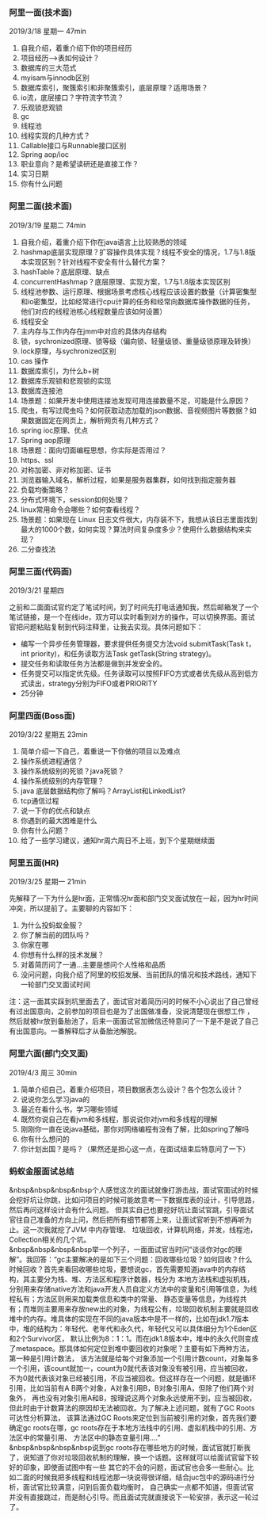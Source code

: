 ### 阿里一面(技术面)

2019/3/18    星期一    47min

1. 自我介绍，着重介绍下你的项目经历
2. 项目经历—>表如何设计？
3. 数据库的三大范式
4. myisam与innodb区别
5. 数据库索引，聚簇索引和非聚簇索引，底层原理？适用场景？
6. io流，底层接口？字符流字节流？
7. 乐观锁悲观锁
8. gc
9. 线程池
10. 线程实现的几种方式？
11. Callable接口与Runnable接口区别 
12. Spring aop/ioc
13. 职业意向？是希望读研还是直接工作？
14. 实习日期 
15. 你有什么问题 


### 阿里二面(技术面)

2019/3/19    星期二    74min

1. 自我介绍，着重介绍下你在java语言上比较熟悉的领域
2. hashmap底层实现原理？扩容操作具体实现？线程不安全的情况，1.7与1.8版本实现区别？针对线程不安全有什么替代方案？
3. hashTable？底层原理、缺点
4. concurrentHashmap？底层原理、实现方案，1.7与1.8版本实现区别
5. 线程池参数、运行原理、根据场景考虑核心线程应该设置的数量（计算密集型和io密集型，比如经常进行cpu计算的任务和经常向数据库操作数据的任务，他们对应的线程池核心线程数量应该如何设置）
6. 线程安全
7. 主内存与工作内存在jmm中对应的具体内存结构
8. 锁，sychronized原理、锁等级（偏向锁、轻量级锁、重量级锁原理及转换）
9. lock原理，与sychronized区别
10. cas 操作
11. 数据库索引，为什么b+树
12. 数据库乐观锁和悲观锁的实现
13. 数据库连接池
14. 场景题：如果开发中使用连接池发现可用连接数量不足，可能是什么原因？
15. 爬虫，有写过爬虫吗？如何获取动态加载的json数据、音视频图片等数据？如果数据固定在网页上，解析网页有几种方式？
16. spring ioc原理、优点
17. Spring aop原理
18. 场景题：面向切面编程思想，你实际是否用过？
19. https、ssl
20. 对称加密、非对称加密、证书
21. 浏览器输入域名，解析过程，如果是服务器集群，如何找到指定服务器
22. 负载均衡策略？
23. 分布式环境下，session如何处理？
24. linux常用命令会哪些？如何查看线程？
25. 场景题：如果现在 Linux 日志文件很大，内存装不下，我想从该日志里面找到最大的1000个数，如何实现？算法时间复杂度多少？使用什么数据结构来实现？
26. 二分查找法

### 阿里三面(代码面)

2019/3/21    星期四

之前和二面面试官约定了笔试时间，到了时间先打电话通知我，然后邮箱发了一个笔试链接，是一个在线ide，双方可以实时看到对方的操作，可以切换界面。面试官把问题粘贴复制到代码注释里，让我去实现。具体问题如下：

- 编写一个异步任务管理器，要求提供任务提交方法void submitTask(Task t，int priority)，和任务读取方法Task getTask(String strategy)。
- 提交任务和读取任务方法都是做到并发安全的。
- 任务提交可以指定优先级。任务读取可以按照FIFO方式或者优先级从高到低方式读出，strategy分别为FIFO或者PRIORITY
- 25分钟

### 阿里四面(Boss面)

2019/3/22    星期五    23min

1. 简单介绍一下自己，着重说一下你做的项目以及难点
2. 操作系统进程通信？
3. 操作系统级别的死锁？java死锁？
4. 操作系统级别的内存管理？
5. java 底层数据结构你了解吗？ArrayList和LinkedList?
6. tcp通信过程
7. 说一下你的优点和缺点
8. 你遇到的最大困难是什么
9. 你有什么问题？
10. 给了一些学习建议，通知hr周六周日不上班，到下个星期继续面

### 阿里五面(HR)

2019/3/25    星期一    21min

先解释了一下为什么是hr面，正常情况hr面和部门交叉面试放在一起，因为hr时间冲突，所以提前了。主要聊的内容如下：

1. 为什么投蚂蚁金服？
2. 你了解当前的团队吗？
3. 你家在哪
4. 你想有什么样的技术发展？
5. 对着简历问了一通…主要是想问个人性格和品质
6. 没问问题，向我介绍了阿里的校招发展、当前团队的情况和技术路线，通知下一轮部门交叉面试时间

注：这一面其实踩到坑里面去了，面试官对着简历问的时候不小心说出了自己曾经有过出国意向，之前参加的项目也是为了出国做准备，没说清楚现在很想工作
，然后就被hr放到备胎池了，后来一面面试官加微信还特意问了一下是不是说了自己有出国意向。一番解释后才从备胎池解脱。

### 阿里六面(部门交叉面)

2019/4/3    周三    30min

1. 简单介绍自己，着重介绍项目，项目数据表怎么设计？各个包怎么设计？
2. 说说你怎么学习java的
3. 最近在看什么书，学习哪些领域
4. 既然你说自己在看jvm和多线程，那说说你对jvm和多线程的理解
5. 刚刚你一直在说java基础，那你对网络编程有没有了解，比如spring了解吗
6. 你有什么想问的
7. 你计划出国？是吗？（果然还是担心这一点，在面试结束后特意问了一下）


### 蚂蚁金服面试总结
&nbsp&nbsp&nbsp&nbsp个人感觉这次的面试就像打游击战，面试官面试的时候会挖好坑让你跳，比如问项目的时候可能故意考一下数据库表的设计，引导思路，然后再问这样设计会有什么问题。
但其实自己也要挖好坑让面试官跳，引导面试官往自己准备的方向上问，然后把所有细节都答上来，让面试官听到不想再听为止。这一次我就挖了JVM 中内存管理、
垃圾回收，计算机网络，并发，线程池，Collection相关的几个坑。<br>
&nbsp&nbsp&nbsp&nbsp举一个列子，一面面试官当时问“谈谈你对gc的理解”。我回答：“gc主要解决的是如下三个问题：回收哪些垃圾？如何回收？什么时候回收？首先来看回收哪些垃圾，要想说gc，首先需要知道java中的内存结构，其主要分为栈、堆、方法区和程序计数器，栈分为
本地方法栈和虚拟机栈，分别用来存储native方法和java开发人员自定义方法中的变量和引用等信息，为线程私有；方法区则用来加载类信息和类中的常量、
静态变量等信息，为线程共有；而堆则主要用来存放new出的对象，为线程公有，垃圾回收机制主要就是回收堆中的内存。堆具体的实现在不同的java版本中是不一样的，比如在jdk1.7版本中，堆的结构为：年轻代、老年代和永久代，年轻代又可以具体细分为1个Eden区和2个Survivor区，
默认比例为8：1：1。而在jdk1.8版本中，堆中的永久代则变成了metaspace。那具体如何定位到堆中要回收的对象呢？主要有如下两种方法，第一种是引用计数法，
该方法就是给每个对象添加一个引用计数count，对象每多一个引用，该count就加一，count为0就代表该对象没有被引用，应当被回收，
不为0就代表该对象已经被引用，不应当被回收。但这样存在一个问题，就是循环引用，比如当前有A B两个对象，A对象引用B，B对象引用A，但除了他们两个对象外，
再也没有对象引用A和B，按理说这两个对象永远使用不到，应当被回收，但此时由于计数算法的原因却无法被回收。为了解决上述问题，就有了GC Roots可达性分析算法，
该算法通过GC Roots来定位到当前被引用的对象，首先我们要确定gc roots在哪，gc roots存在于本地方法栈中的引用、虚拟机栈中的引用、方法区中的常量引用、
方法区中的静态变量引用....”<br>
&nbsp&nbsp&nbsp&nbsp说到gc roots存在哪些地方的时候，面试官就打断我了，说知道了你对垃圾回收机制的理解，换一个话题。这样就可以给面试官留下较好的印象，即使面试图中有一些
其它的不会的问题，面试官也会多一些耐心。比如二面的时候我把多线程和线程池那一块说得很详细，结合juc包中的源码进行分析，面试官比较满意，问到后面负载均衡时，
自己确实一点都不知道，但面试官并没有直接跳过，而是耐心引导。而且面试完就直接说下一轮安排，表示这一轮过了。
